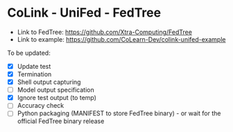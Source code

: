 # CoLink - UniFed - FedTree

- Link to FedTree: https://github.com/Xtra-Computing/FedTree
- Link to example: https://github.com/CoLearn-Dev/colink-unifed-example

To be updated:
- [x] Update test
- [x] Termination
- [x] Shell output capturing
- [ ] Model output specification
- [x] Ignore test output (to temp)
- [ ] Accuracy check
- [ ] Python packaging (MANIFEST to store FedTree binary) - or wait for the official FedTree binary release
